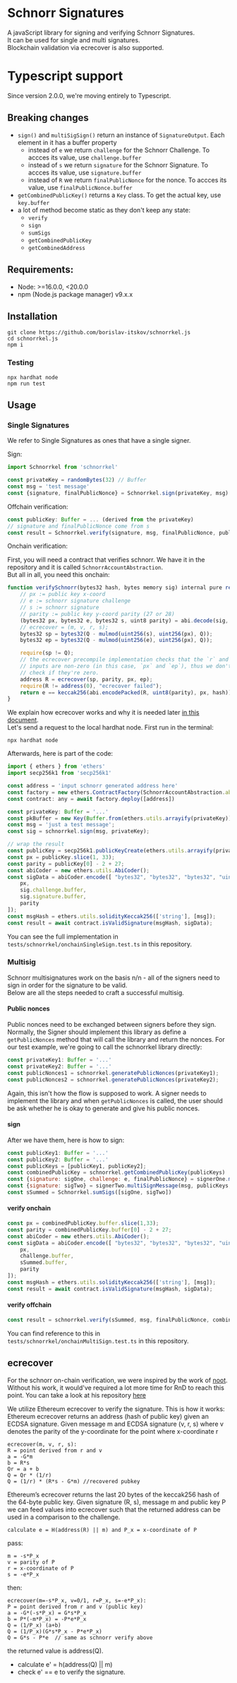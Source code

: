 # Schnorr Signatures
A javaScript library for signing and verifying Schnorr Signatures.  
It can be used for single and multi signatures.  
Blockchain validation via ecrecover is also supported.  

# Typescript support
Since version 2.0.0, we're moving entirely to Typescript.

## Breaking changes
* `sign()` and `multiSigSign()` return an instance of `SignatureOutput`. Each element in it has a buffer property
  * instead of `e` we return `challenge` for the Schnorr Challenge. To accces its value, use `challenge.buffer`
  * instead of `s` we return `signature` for the Schnorr Signature. To accces its value, use `signature.buffer`
  * instead of `R` we return `finalPublicNonce` for the nonce. To accces its value, use `finalPublicNonce.buffer`
* `getCombinedPublicKey()` returns a `Key` class. To get the actual key, use `key.buffer`
* a lot of method become static as they don't keep any state:
  * `verify`
  * `sign`
  * `sumSigs`
  * `getCombinedPublicKey`
  * `getCombinedAddress`

## Requirements:

* Node: >=16.0.0, <20.0.0
* npm (Node.js package manager) v9.x.x

## Installation

```
git clone https://github.com/borislav-itskov/schnorrkel.js
cd schnorrkel.js
npm i
```

### Testing
```
npx hardhat node
npm run test
```

## Usage

### Single Signatures
We refer to Single Signatures as ones that have a single signer.

Sign:
```js
import Schnorrkel from 'schnorrkel'

const privateKey = randomBytes(32) // Buffer
const msg = 'test message'
const {signature, finalPublicNonce} = Schnorrkel.sign(privateKey, msg)
```

Offchain verification:
```js
const publicKey: Buffer = ... (derived from the privateKey)
// signature and finalPublicNonce come from s
const result = Schnorrkel.verify(signature, msg, finalPublicNonce, publicKey)
```

Onchain verification:

First, you will need a contract that verifies schnorr. We have it in the repository and it is called `SchnorrAccountAbstraction`.  
But all in all, you need this onchain:
```js
function verifySchnorr(bytes32 hash, bytes memory sig) internal pure returns (bool) {
    // px := public key x-coord
    // e := schnorr signature challenge
    // s := schnorr signature
    // parity := public key y-coord parity (27 or 28)
    (bytes32 px, bytes32 e, bytes32 s, uint8 parity) = abi.decode(sig, (bytes32, bytes32, bytes32, uint8));
    // ecrecover = (m, v, r, s);
    bytes32 sp = bytes32(Q - mulmod(uint256(s), uint256(px), Q));
    bytes32 ep = bytes32(Q - mulmod(uint256(e), uint256(px), Q));

    require(sp != Q);
    // the ecrecover precompile implementation checks that the `r` and `s`
    // inputs are non-zero (in this case, `px` and `ep`), thus we don't need to
    // check if they're zero.
    address R = ecrecover(sp, parity, px, ep);
    require(R != address(0), "ecrecover failed");
    return e == keccak256(abi.encodePacked(R, uint8(parity), px, hash));
}
```

We explain how ecrecover works and why it is needed later [in this document](#ecrecover).  
Let's send a request to the local hardhat node. First run in the terminal:  
```
npx hardhat node
```
Afterwards, here is part of the code:
```js
import { ethers } from 'ethers'
import secp256k1 from 'secp256k1'

const address = 'input schnorr generated address here'
const factory = new ethers.ContractFactory(SchnorrAccountAbstraction.abi, SchnorrAccountAbstraction.bytecode, wallet)
const contract: any = await factory.deploy([address])

const privateKey: Buffer = '...'
const pkBuffer = new Key(Buffer.from(ethers.utils.arrayify(privateKey)))
const msg = 'just a test message';
const sig = schnorrkel.sign(msg, privateKey);

// wrap the result
const publicKey = secp256k1.publicKeyCreate(ethers.utils.arrayify(privateKey))
const px = publicKey.slice(1, 33);
const parity = publicKey[0] - 2 + 27;
const abiCoder = new ethers.utils.AbiCoder();
const sigData = abiCoder.encode([ "bytes32", "bytes32", "bytes32", "uint8" ], [
    px,
    sig.challenge.buffer,
    sig.signature.buffer,
    parity
]);
const msgHash = ethers.utils.solidityKeccak256(['string'], [msg]);
const result = await contract.isValidSignature(msgHash, sigData);
```

You can see the full implementation in `tests/schnorrkel/onchainSingleSign.test.ts` in this repository.

### Multisig

Schnorr multisignatures work on the basis n/n - all of the signers need to sign in order for the signature to be valid.  
Below are all the steps needed to craft a successful multisig.

#### Public nonces

Public nonces need to be exchanged between signers before they sign. Normally, the Signer should implement this library as define a `getPublicNonces` method that will call the library and return the nonces. For our test example, we're going to call the schnorrkel library directly:

```js
const privateKey1: Buffer = '...'
const privateKey2: Buffer = '...'
const publicNonces1 = schnorrkel.generatePublicNonces(privateKey1);
const publicNonces2 = schnorrkel.generatePublicNonces(privateKey2);
```

Again, this isn't how the flow is supposed to work. A signer needs to implement the library and when `getPublicNonces` is called, the user should be ask whether he is okay to generate and give his public nonces.

#### sign

After we have them, here is how to sign:

```js
const publicKey1: Buffer = '...'
const publicKey2: Buffer = '...'
const publicKeys = [publicKey1, publicKey2];
const combinedPublicKey = schnorrkel.getCombinedPublicKey(publicKeys)
const {signature: sigOne, challenge: e, finalPublicNonce} = signerOne.multiSignMessage(msg, publicKeys, publicNonces)
const {signature: sigTwo} = signerTwo.multiSignMessage(msg, publicKeys, publicNonces)
const sSummed = Schnorrkel.sumSigs([sigOne, sigTwo])
```

#### verify onchain

```js
const px = combinedPublicKey.buffer.slice(1,33);
const parity = combinedPublicKey.buffer[0] - 2 + 27;
const abiCoder = new ethers.utils.AbiCoder();
const sigData = abiCoder.encode([ "bytes32", "bytes32", "bytes32", "uint8" ], [
    px,
    challenge.buffer,
    sSummed.buffer,
    parity
]);
const msgHash = ethers.utils.solidityKeccak256(['string'], [msg]);
const result = await contract.isValidSignature(msgHash, sigData);
```

#### verify offchain

```js
const result = schnorrkel.verify(sSummed, msg, finalPublicNonce, combinedPublicKey);
```

You can find reference to this in `tests/schnorrkel/onchainMultiSign.test.ts` in this repository.

## ecrecover
For the schnorr on-chain verification, we were inspired by the work of [noot](https://github.com/noot). Without his work, it would've required a lot more time for RnD to reach this point. You can take a look at his repository [here](https://github.com/noot/schnorr-verify)

We utilize Ethereum ecrecover to verify the signature. This is how it works:  
Ethereum ecrecover returns an address (hash of public key) given an ECDSA signature.
Given message m and ECDSA signature (v, r, s) where v denotes the parity of the y-coordinate for the point where x-coordinate r

```
ecrecover(m, v, r, s):
R = point derived from r and v
a = -G*m
b = R*s
Qr = a + b
Q = Qr * (1/r)
Q = (1/r) * (R*s - G*m) //recovered pubkey
```

Ethereum’s ecrecover returns the last 20 bytes of the keccak256 hash of the 64-byte public key.
Given signature (R, s), message m and public key P we can feed values into ecrecover such that the returned address can be used in a comparison to the challenge.

```
calculate e = H(address(R) || m) and P_x = x-coordinate of P
```

pass:
```
m = -s*P_x
v = parity of P
r = x-coordinate of P
s = -e*P_x
```

then:

```
ecrecover(m=-s*P_x, v=0/1, r=P_x, s=-e*P_x):
P = point derived from r and v (public key)
a = -G*(-s*P_x) = G*s*P_x
b = P*(-m*P_x) = -P*e*P_x
Q = (1/P_x) (a+b)
Q = (1/P_x)(G*s*P_x - P*e*P_x)
Q = G*s - P*e  // same as schnorr verify above
```

the returned value is address(Q).

* calculate e' = h(address(Q) || m)
* check e' == e to verify the signature.
